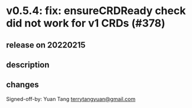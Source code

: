 # v0.5.4: fix: ensureCRDReady check did not work for v1 CRDs (#378)

## release on 20220215

## description

## changes

Signed-off-by: Yuan Tang <a href="mailto:terrytangyuan@gmail.com">terrytangyuan@gmail.com</a>

